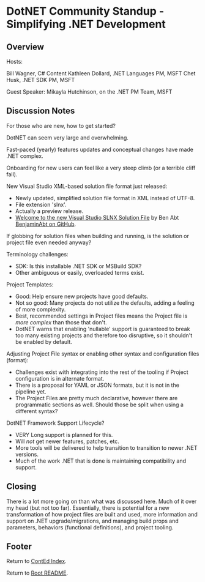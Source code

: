 # DotNET Community Standup - Simplifying .NET Development

## Overview

Hosts:

Bill Wagner, C# Content
Kathleen Dollard, .NET Languages PM, MSFT
Chet Husk, .NET SDK PM, MSFT

Guest Speaker: Mikayla Hutchinson, on the .NET PM Team, MSFT

## Discussion Notes

For those who are new, how to get started?

DotNET can seem very large and overwhelming.

Fast-paced (yearly) features updates and conceptual changes have made .NET complex.

Onboarding for new users can feel like a very steep climb (or a terrible cliff fall).

New Visual Studio XML-based solution file format just released:

- Newly updated, simplified solution file format in XML instead of UTF-8.
- File extension 'slnx'.
- Actually a preview release.
- [Welcome to the new Visual Studio SLNX Solution File](https://schwabencode.com/blog/2024/04/10/welcome-new-visual-studio-slnx-solution-file) by Ben Abt [BenjaminAbt on GitHub](https://github.com/BenjaminAbt).

If globbing for solution files when building and running, is the solution or project file even needed anyway?

Terminology challenges:

- SDK: Is this installable .NET SDK or MSBuild SDK?
- Other ambiguous or easily, overloaded terms exist.

Project Templates:

- Good: Help ensure new projects have good defaults.
- Not so good: Many projects do not utilize the defaults, adding a feeling of more complexity.
- Best, recommended settings in Project files means the Project file is _more complex_ than those that don't.
- DotNET warns that enabling 'nullable' support is guaranteed to break too many existing projects and therefore too disruptive, so it shouldn't be enabled by default.

Adjusting Project File syntax or enabling other syntax and configuration files (format):

- Challenges exist with integrating into the rest of the tooling if Project configuration is in alternate format.
- There is a proposal for YAML or JSON formats, but it is not in the pipeline yet.
- The Project Files are pretty much declarative, however there are programmatic sections as well. Should those be split when using a different syntax?

DotNET Framework Support Lifecycle?

- VERY Long support is planned for this.
- Will _not_ get newer features, patches, etc.
- More tools will be delivered to help transition to transition to newer .NET versions.
- Much of the work .NET that is done is maintaining compatibility and support.

## Closing

There is a lot more going on than what was discussed here. Much of it over my head (but not too far). Essentially, there is potential for a new transformation of how project files are built and used, more information and support on .NET upgrade/migrations, and managing build props and parameters, behaviors (functional definitions), and project tooling.

## Footer

Return to [ContEd Index](./conted-index.html).

Return to [Root README](../README.html).
